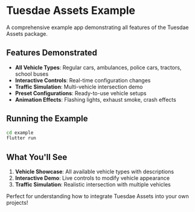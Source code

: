 # Tuesdae Assets Example

A comprehensive example app demonstrating all features of the Tuesdae Assets package.

## Features Demonstrated

- **All Vehicle Types**: Regular cars, ambulances, police cars, tractors, school buses
- **Interactive Controls**: Real-time configuration changes
- **Traffic Simulation**: Multi-vehicle intersection demo
- **Preset Configurations**: Ready-to-use vehicle setups
- **Animation Effects**: Flashing lights, exhaust smoke, crash effects

## Running the Example

```bash
cd example
flutter run
```

## What You'll See

1. **Vehicle Showcase**: All available vehicle types with descriptions
2. **Interactive Demo**: Live controls to modify vehicle appearance
3. **Traffic Simulation**: Realistic intersection with multiple vehicles

Perfect for understanding how to integrate Tuesdae Assets into your own projects!
